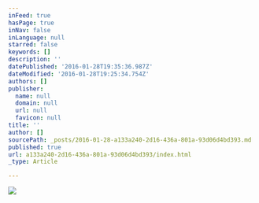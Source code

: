```yaml
---
inFeed: true
hasPage: true
inNav: false
inLanguage: null
starred: false
keywords: []
description: ''
datePublished: '2016-01-28T19:35:36.987Z'
dateModified: '2016-01-28T19:25:34.754Z'
authors: []
publisher:
  name: null
  domain: null
  url: null
  favicon: null
title: ''
author: []
sourcePath: _posts/2016-01-28-a133a240-2d16-436a-801a-93d06d4bd393.md
published: true
url: a133a240-2d16-436a-801a-93d06d4bd393/index.html
_type: Article

---
```

![](https://the-grid-user-content.s3-us-west-2.amazonaws.com/970b3943-0d9f-4162-b4f2-6d6d32703653.jpg)